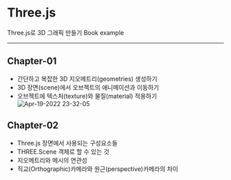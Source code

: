 # Three.js
Three.js로 3D 그래픽 만들기 Book example

---

## Chapter-01
- 간단하고 복잡한 3D 지오메트리(geometries) 생성하기
- 3D 장면(scene)에서 오브젝트의 애니메이션과 이동하기
- 오브젝트에 텍스처(texture)와 물질(material) 적용하기
![Apr-19-2022 23-32-05](https://user-images.githubusercontent.com/70516230/164028275-269fd2f5-6b1d-443e-9d17-7e8cb435a771.gif)


## Chapter-02
- Three.js 장면에서 사용되는 구성요소들
- THREE.Scene 객체로 할 수 있는 것
- 지오메트리와 메시의 연관성
- 직교(Orthographic)카메라와 원근(perspective)카메라의 차이
